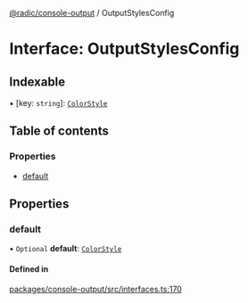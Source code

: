 [@radic/console-output](../README.md) / OutputStylesConfig

# Interface: OutputStylesConfig

## Indexable

▪ [key: `string`]: [`ColorStyle`](../README.md#colorstyle)

## Table of contents

### Properties

- [default](OutputStylesConfig.md#default)

## Properties

### default

• `Optional` **default**: [`ColorStyle`](../README.md#colorstyle)

#### Defined in

[packages/console-output/src/interfaces.ts:170](https://github.com/robinradic/npm-console/blob/10cb77f/packages/console-output/src/interfaces.ts#L170)
